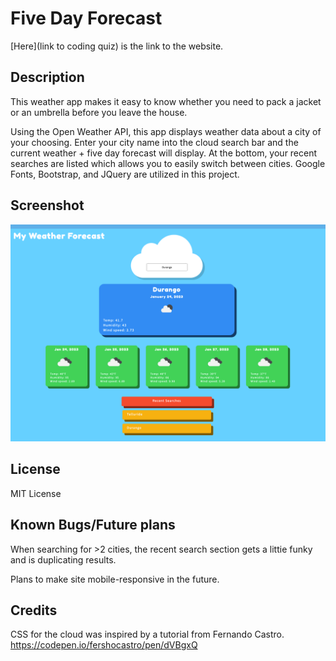 # Five Day Forecast

[Here](link to coding quiz) is the link to the website. 

## Description

This weather app makes it easy to know whether you need to pack a jacket or an umbrella before you leave the house. 

Using the Open Weather API, this app displays weather data about a city of your choosing. Enter your city name into the cloud search bar and the current weather + five day forecast will display. At the bottom, your recent searches are listed which allows you to easily switch between cities. Google Fonts, Bootstrap, and JQuery are utilized in this project. 

## Screenshot

![Screenshot of page](./assets/images/ScreencaptureWeather.png)

## License 
MIT License

## Known Bugs/Future plans

When searching for >2 cities, the recent search section gets a littie funky and is duplicating results. 

Plans to make site mobile-responsive in the future. 

## Credits
CSS for the cloud was inspired by a tutorial from Fernando Castro. https://codepen.io/fershocastro/pen/dVBgxQ